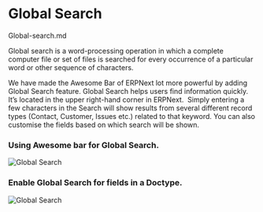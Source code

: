 # Global Search

Global-search.md


Global search is a word-processing operation in which a complete computer file or set of files is searched for every occurrence of a particular word or other sequence of characters.

We have made the Awesome Bar of ERPNext lot more powerful by adding Global Search feature. 
Global Search helps users find information quickly. It’s located in the upper right-hand corner in ERPNext.  Simply entering a few characters in the Search will show results from several different record types (Contact, Customer, Issues etc.) related to that keyword. You can also customise the fields based on which search will be shown.

### Using Awesome bar for Global Search.

<img alt="Global Search" class="screenshot" src="/assets/erpnext_docs/assets/img/articles/Global Search .gif">

### Enable Global Search for fields in a Doctype.

<img alt="Global Search" class="screenshot" src="/assets/erpnext_docs/assets/img/articles/Enable Global Search .gif">

